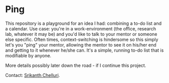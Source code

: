 # Ping

This repository is a playground for an idea I had: combining a to-do list and a calendar. Use case: you're in a work-environment (the office, research lab, whatever it may be) and you'd like to talk to your mentor or someone else specific. Often times, context-switching is hindersome so this simply let's you "ping" your mentor, allowing the mentor to see it on his/her end and getting to it whenever he/she can. It's a simple, running to-do list that is modifiable by anyone.

More details possibly later down the road - if I continue this project.

Contact: [Srikanth Chelluri](mailto:sc5ba@virginia.edu).